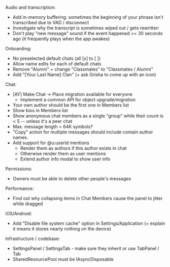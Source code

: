 Audio and transcription:
- Add in-memory buffering: sometimes the beginning of your phrase isn't transcribed due to VAD / disconnect
- Investigate why the transcript is sometimes wiped out / gets rewritten
- Don't play "new message" sound if the event happened >= 30 seconds ago (it frequently plays when the app awakes)

Onboarding:
- No preselected default chats (all [x] to [ ])
- Allow name edits for each of default chats
- Remove "Alumni" + change "Classmates" to "Classmates / Alumni"
- Add "[Your Last Name] Clan" (+ ask Grisha to come up with an icon)

Chat:
- [AY] Make Chat -> Place migration available for everyone
  - Implement a common API for object upgrade/migration 
- Your own author should be the first one in Members list
- Show bios in Members list
- Show anonymous chat members as a single "group" while their count is < 5 -- unless it's a peer chat
- Max. message length = 64K symbols?
- "Copy" action for multiple messages should include contain author names.
- Add support for @u:userId mentions
  - Render them as authors if this author exists in chat
  - Otherwise render them as user mentions
  - Extend author info modal to show user info

Permissions:
- Owners must be able to delete other people's messages

Performance:
- Find out why collapsing items in Chat Members cause the panel to jitter while dragged 

iOS/Android:
- Add "Disable file system cache" option in Settings/Application (+ explain it means it stores nearly nothing on the device)

Infrastructure / codebase:
- SettingsPanel / SettingsTab - make sure they inherit or use TabPanel / Tab
- SharedResourcePool must be IAsyncDisposable
